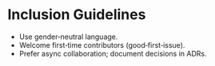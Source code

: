 <!-- SPDX-License-Identifier: Apache-2.0 -->
# Inclusion Guidelines

- Use gender‑neutral language.
- Welcome first‑time contributors (good‑first‑issue).
- Prefer async collaboration; document decisions in ADRs.
